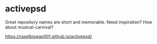 # activepsd
Great repository names are short and memorable. Need inspiration? How about musical-carnival?

https://raselbiswas001.github.io/activepsd/
